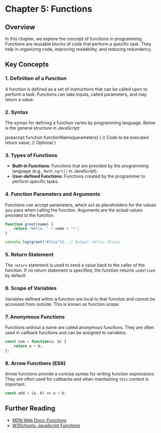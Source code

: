 # Chapter 5: Functions

## Overview

In this chapter, we explore the concept of functions in programming. Functions are reusable blocks of code that perform a specific task. They help in organizing code, improving readability, and reducing redundancy.

## Key Concepts

### 1. Definition of a Function
A function is defined as a set of instructions that can be called upon to perform a task. Functions can take inputs, called parameters, and may return a value.

### 2. Syntax
The syntax for defining a function varies by programming language. Below is the general structure in JavaScript:

javascript
function functionName(parameters) {
    // Code to be executed
    return value; // Optional
}


### 3. Types of Functions

- **Built-in Functions**: Functions that are provided by the programming language (e.g., `Math.sqrt()` in JavaScript).
- **User-defined Functions**: Functions created by the programmer to perform specific tasks.

### 4. Function Parameters and Arguments
Functions can accept parameters, which act as placeholders for the values you pass when calling the function. Arguments are the actual values provided to the function.

```javascript
function greet(name) {
    return "Hello, " + name + "!";
}

console.log(greet("Alice")); // Output: Hello, Alice!
```

### 5. Return Statement
The `return` statement is used to send a value back to the caller of the function. If no return statement is specified, the function returns `undefined` by default.

### 6. Scope of Variables
Variables defined within a function are local to that function and cannot be accessed from outside. This is known as function scope.

### 7. Anonymous Functions
Functions without a name are called anonymous functions. They are often used in callback functions and can be assigned to variables.

```javascript
const sum = function(a, b) {
    return a + b;
};
```

### 8. Arrow Functions (ES6)
Arrow functions provide a concise syntax for writing function expressions. They are often used for callbacks and when maintaining `this` context is important.

```javascript
const add = (a, b) => a + b;
```



## Further Reading
- [MDN Web Docs: Functions](https://developer.mozilla.org/en-US/docs/Web/JavaScript/Guide/Functions)
- [W3Schools: JavaScript Functions](https://www.w3schools.com/js/js_functions.asp)
```
